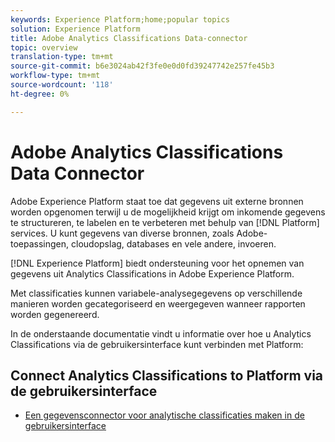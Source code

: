 ```yaml
---
keywords: Experience Platform;home;popular topics
solution: Experience Platform
title: Adobe Analytics Classifications Data-connector
topic: overview
translation-type: tm+mt
source-git-commit: b6e3024ab42f3fe0e0d0fd39247742e257fe45b3
workflow-type: tm+mt
source-wordcount: '118'
ht-degree: 0%

---
```



# Adobe Analytics Classifications Data Connector

Adobe Experience Platform staat toe dat gegevens uit externe bronnen worden opgenomen terwijl u de mogelijkheid krijgt om inkomende gegevens te structureren, te labelen en te verbeteren met behulp van [!DNL Platform] services. U kunt gegevens van diverse bronnen, zoals Adobe-toepassingen, cloudopslag, databases en vele andere, invoeren.

[!DNL Experience Platform] biedt ondersteuning voor het opnemen van gegevens uit Analytics Classifications in Adobe Experience Platform.

Met classificaties kunnen variabele-analysegegevens op verschillende manieren worden gecategoriseerd en weergegeven wanneer rapporten worden gegenereerd.

In de onderstaande documentatie vindt u informatie over hoe u Analytics Classifications via de gebruikersinterface kunt verbinden met Platform:

## Connect Analytics Classifications to Platform via de gebruikersinterface

- [Een gegevensconnector voor analytische classificaties maken in de gebruikersinterface](../../tutorials/ui/create/adobe-applications/classifications.md)